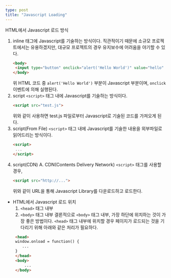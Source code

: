 ```yaml
---
type: post
title: "Javascript Loading"
---
```


HTML에서 Javascript 로드 방식
1. inline
   태그에 Javascript를 기술하는 방식이다. 
   직관적이기 때문에 소규모 프로젝트에서는 유용하겠지만, 대규모 프로젝트의 경우 유지보수에 어려움을 야기할 수 있다. 
   ```HTML
   <body>
	<input type="button" onclick="alert('Hello World')" value="hello" />
   </body>
   ```
   위 HTML 코드 중 `alert('Hello World')` 부분이 Javascript 부분이며, `onclick` 이벤트에 의해 실행된다. 
2. script
   `<script>` 태그 내에 Javascript를 기술하는 방식이다. 
   ```HTML
   <script src="test.js">
   ```
   위와 같이 사용하면 test.js 파일로부터 Javascript로 기술된 코드를 가져오게 된다. 
3. script(From File)
   `<script>` 태그 내에 Javascript를 기술한 내용을 외부파일로 읽어드리는 방식이다. 
   ```HTML
   <script>
	...
   </script>
   ```
4. script(CDN)
	A. CDN(Contents Delivery Network)
	`<script>` 태그를 사용할 경우, 
	```HTML
	<script src="http://...">
	```
	위와 같이 URL을 통해 Javascript Library를 다운로드하고 로드한다. 

* HTML에서 Javascript 로드 위치
  1. `<head>` 태그 내부
  2. `<body>` 태그 내부
   결론적으로 `<body>` 태그 내부, 가장 하단에 위치하는 것이 가장 좋은 방법이다. 
   `<head>` 태그 내부에 위치할 경우 페이지가 로드되는 것을 기다리기 위해 아래와 같은 처리가 필요하다. 
   ```HTML
	<head>
    window.onload = function() {
	   ...
	}
	</head>
	<body>
		...
	</body>
	```
